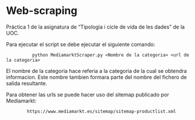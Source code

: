 # Web-scraping
Práctica 1 de la asignatura de “Tipologia i cicle de vida de les dades” de la UOC.



Para ejecutar el script se debe ejecutar el siguiente comando:


              python MediamarktScraper.py <Nombre de la categoria> <url de la categoria>
  
El nombre de la categoria hace referia a la categoria de la cual se obtendra informacion. Este nombre tambien formara parte del nombre del fichero de salida resultante.

Para obtener las urls se puede hacer uso del sitemap publicado por Mediamarkt:

            https://www.mediamarkt.es/sitemap/sitemap-productlist.xml
